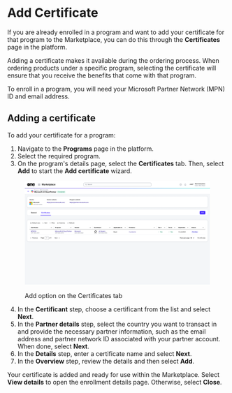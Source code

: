 # Add Certificate

If you are already enrolled in a program and want to add your certificate for that program to the Marketplace, you can do this through the **Certificates** page in the platform.&#x20;

Adding a certificate makes it available during the ordering process. When ordering products under a specific program, selecting the certificate will ensure that you receive the benefits that come with that program.

To enroll in a program, you will need your Microsoft Partner Network (MPN) ID and email address.&#x20;

## Adding a certificate

To add your certificate for a program:&#x20;

1. Navigate to the **Programs** page in the platform.
2. Select the required program.&#x20;
3. On the program's details page, select the **Certificates** tab. Then, select **Add** to start the **Add certificate** wizard.

<figure><img src="../../../.gitbook/assets/add_certificate.png" alt=""><figcaption><p>Add option on the Certificates tab</p></figcaption></figure>

4. In the **Certificant** step, choose a certificant from the list and select **Next**.
5. In the **Partner details** step, select the country you want to transact in and provide the necessary partner information, such as the email address and partner network ID associated with your partner account. When done, select **Next**.&#x20;
6. In the **Details** step, enter a certificate name and select **Next**.&#x20;
7. In the **Overview** step, review the details and then select **Add**.

Your certificate is added and ready for use within the Marketplace. Select **View details** to open the enrollment details page. Otherwise, select **Close**.
